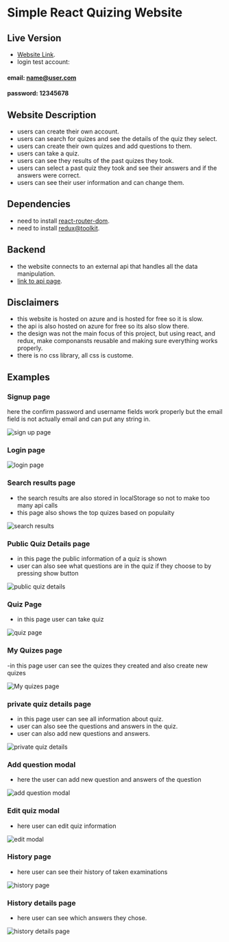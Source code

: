 # Simple React Quizing Website

## Live Version

- [Website Link](https://quizingwebsite.azurewebsites.net).
- login test account: 
#### email:            name@user.com     
#### password:         12345678

## Website Description

- users can create their own account.
- users can search for quizes and see the details of the quiz they select.
- users can create their own quizes and add questions to them.
- users can take a quiz.
- users can see they results of the past quizes they took.
- users can select a past quiz they took and see their answers and if the answers were correct.
- users can see their user information and can change them.

## Dependencies

- need to install [react-router-dom](https://www.npmjs.com/package/react-router-dom).
- need to install [redux@toolkit](https://redux-toolkit.js.org/).

## Backend

- the website connects to an external api that handles all the data manipulation.
- [link to api page](https://github.com/ap-Camel/QuizingApi).

## Disclaimers

- this website is hosted on azure and is hosted for free so it is slow.
- the api is also hosted on azure for free so its also slow there.
- the design was not the main focus of this project, but using react, and redux, make componansts reusable and making sure everything works properly.
- there is no css library, all css is custome.

## Examples

### Signup page

here the confirm password and username fields  work properly but the email field is not actually email and can put any string in.

![sign up page](https://github.com/ap-Camel/react-quizing-website/blob/master/github-pictures/Screenshot%202022-08-28%20061051.png)

### Login page

![login page](https://github.com/ap-Camel/react-quizing-website/blob/master/github-pictures/Screenshot%202022-08-28%20061035.png)

### Search results page

- the search results are also stored in localStorage so not to make too many api calls
- this page also shows the top quizes based on populaity

![search results](https://github.com/ap-Camel/react-quizing-website/blob/master/github-pictures/Screenshot%202022-08-27%20202749.png)

### Public Quiz Details page

- in this page the public information of a quiz is shown
- user can also see what questions are in the quiz if they choose to by pressing show button

![public quiz details](https://github.com/ap-Camel/react-quizing-website/blob/master/github-pictures/Screenshot%202022-08-27%20214624.png)

### Quiz Page

- in this page user can take quiz

![quiz page](https://github.com/ap-Camel/react-quizing-website/blob/master/github-pictures/Screenshot%202022-08-28%20053725.png)

### My Quizes page

-in this page user can see the quizes they created and also create new quizes

![My quizes page](https://github.com/ap-Camel/react-quizing-website/blob/master/github-pictures/Screenshot%202022-08-27%20214712.png)

### private quiz details page

- in this page user can see all information about quiz.
- user can also see the questions and answers in the quiz.
- user can also add new questions and answers.

![private quiz details](https://github.com/ap-Camel/react-quizing-website/blob/master/github-pictures/Screenshot%202022-08-27%20214805.png)

### Add question modal

- here the user can add new question and answers of the question

![add question modal](https://github.com/ap-Camel/react-quizing-website/blob/master/github-pictures/Screenshot%202022-08-27%20214938.png)

### Edit quiz modal

- here user can edit quiz information

![edit modal](https://github.com/ap-Camel/react-quizing-website/blob/master/github-pictures/Screenshot%202022-08-27%20215620.png)

### History page

- here user can see their history of taken examinations

![history page](https://github.com/ap-Camel/react-quizing-website/blob/master/github-pictures/Screenshot%202022-08-28%20054017.png)

### History details page

- here user can see which answers they chose.

![history details page](https://github.com/ap-Camel/react-quizing-website/blob/master/github-pictures/Screenshot%202022-08-28%20054728.png)

